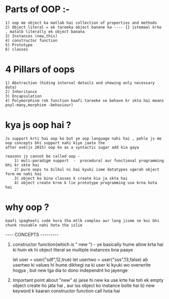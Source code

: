 

# Parts of OOP :-
    1) oop me object ka matlab hai collection of properties and methods
    2) Object literal = ek tareeka object banane ka ---- {} istemaal krke , matalb literally ek object banana
    3) Instances (new,this)
    4) constructor function
    5) Prototype
    6) classes

# 4 Pillars of oops 
    1) Abstraction (hiding internal details and showing only necessary data)
    2) Inheritance
    3) Encapsulation
    4) Polymorphism (ek function kaafi tareeke se behave kr skta hai means poyl-many,morphism -behaviour)

# kya js oop hai ?
    Js support krti hai oop ko but ye oop language nahi hai , pehle js me oop concepts bhi support nahi kiye jaate the 
    after es6(js 2015) oop ko as a syntactic sugar add kia gaya 

    reasons js cannot be called oop -
        1) muli-paradigm support  -  procedural aur functional programming bhi kr skte hai 
        2) pure oops to bilkul ni hai kyuki isme datatypes vgerah object form me nahi hai 
        3) object ko bina classes k create kia ja skta hai 
        4) object create krne k lie prototype programming use krna hota hai 



# why oop ?
    kaafi spagheeti code hora tha mtlb complex aur long jisme se koi bhi chunk reusable nahi hota tha islie



----    CONCEPTS    ---------

1) constructor function(which is " new ") -
    ye basically hume allow krta hai ki hum ek hi object literal se multiple instances bna paaye 

    let user = user("sdf",12,true)
    let usertwo = user("sss",13,false)
    ab usertwo ki values hi hume dikhegi na ki user ki kyuki wo overwrite hogya , but new lga dia to dono independnt ho jayenge

2) Important point about "new"
    a) jaise hi new ka use krte hai toh ek empty object create ho jata hai , aur iss object ko instance bolte hai
    b) new keyword k kaaran constructor function call hota hai 